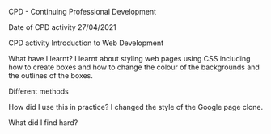 CPD - Continuing Professional Development

Date of CPD activity
27/04/2021

CPD activity
Introduction to Web Development

What have I learnt? I learnt about styling web pages using CSS including how to create boxes and how to change the colour of the backgrounds and the outlines of the boxes.

Different methods

How did I use this in practice? I changed the style of the Google page clone.

What did I find hard? 


